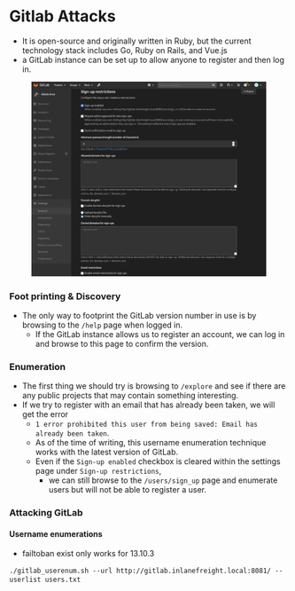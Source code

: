 # Gitlab Attacks

* It is open-source and originally written in Ruby, but the current technology stack includes Go, Ruby on Rails, and Vue.js
* a GitLab instance can be set up to allow anyone to register and then log in.

<figure><img src="../.gitbook/assets/image (5) (1) (1) (1).png" alt=""><figcaption></figcaption></figure>



### Foot printing & Discovery

* The only way to footprint the GitLab version number in use is by browsing to the `/help` page when logged in.
  * &#x20;If the GitLab instance allows us to register an account, we can log in and browse to this page to confirm the version.

### Enumeration

* The first thing we should try is browsing to `/explore` and see if there are any public projects that may contain something interesting.
* &#x20;If we try to register with an email that has already been taken, we will get the error&#x20;
  * `1 error prohibited this user from being saved: Email has already been taken`.
  * As of the time of writing, this username enumeration technique works with the latest version of GitLab.
  * Even if the `Sign-up enabled` checkbox is cleared within the settings page under `Sign-up restrictions`,
    * we can still browse to the `/users/sign_up` page and enumerate users but will not be able to register a user.

### Attacking GitLab

#### Username enumerations

* failtoban exist only works for 13.10.3

```shell-session
./gitlab_userenum.sh --url http://gitlab.inlanefreight.local:8081/ --userlist users.txt
```

